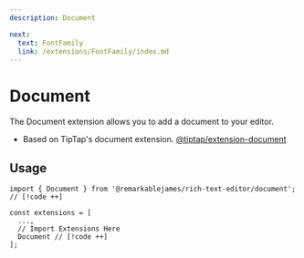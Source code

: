 ```yaml
---
description: Document

next:
  text: FontFamily
  link: /extensions/FontFamily/index.md
---
```


# Document

The Document extension allows you to add a document to your editor.

- Based on TipTap's document extension. [@tiptap/extension-document](https://tiptap.dev/docs/editor/extensions/nodes/document)

## Usage

```tsx
import { Document } from '@remarkablejames/rich-text-editor/document'; // [!code ++]

const extensions = [
  ...,
  // Import Extensions Here
  Document // [!code ++]
];
```
